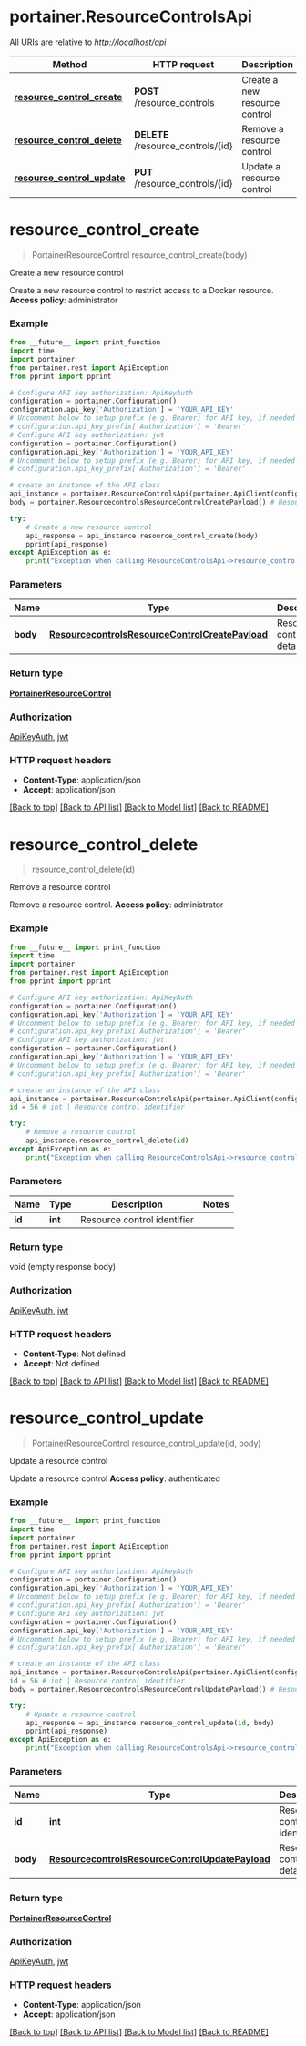 # portainer.ResourceControlsApi

All URIs are relative to *http://localhost/api*

Method | HTTP request | Description
------------- | ------------- | -------------
[**resource_control_create**](ResourceControlsApi.md#resource_control_create) | **POST** /resource_controls | Create a new resource control
[**resource_control_delete**](ResourceControlsApi.md#resource_control_delete) | **DELETE** /resource_controls/{id} | Remove a resource control
[**resource_control_update**](ResourceControlsApi.md#resource_control_update) | **PUT** /resource_controls/{id} | Update a resource control


# **resource_control_create**
> PortainerResourceControl resource_control_create(body)

Create a new resource control

Create a new resource control to restrict access to a Docker resource. **Access policy**: administrator

### Example
```python
from __future__ import print_function
import time
import portainer
from portainer.rest import ApiException
from pprint import pprint

# Configure API key authorization: ApiKeyAuth
configuration = portainer.Configuration()
configuration.api_key['Authorization'] = 'YOUR_API_KEY'
# Uncomment below to setup prefix (e.g. Bearer) for API key, if needed
# configuration.api_key_prefix['Authorization'] = 'Bearer'
# Configure API key authorization: jwt
configuration = portainer.Configuration()
configuration.api_key['Authorization'] = 'YOUR_API_KEY'
# Uncomment below to setup prefix (e.g. Bearer) for API key, if needed
# configuration.api_key_prefix['Authorization'] = 'Bearer'

# create an instance of the API class
api_instance = portainer.ResourceControlsApi(portainer.ApiClient(configuration))
body = portainer.ResourcecontrolsResourceControlCreatePayload() # ResourcecontrolsResourceControlCreatePayload | Resource control details

try:
    # Create a new resource control
    api_response = api_instance.resource_control_create(body)
    pprint(api_response)
except ApiException as e:
    print("Exception when calling ResourceControlsApi->resource_control_create: %s\n" % e)
```

### Parameters

Name | Type | Description  | Notes
------------- | ------------- | ------------- | -------------
 **body** | [**ResourcecontrolsResourceControlCreatePayload**](ResourcecontrolsResourceControlCreatePayload.md)| Resource control details | 

### Return type

[**PortainerResourceControl**](PortainerResourceControl.md)

### Authorization

[ApiKeyAuth](../README.md#ApiKeyAuth), [jwt](../README.md#jwt)

### HTTP request headers

 - **Content-Type**: application/json
 - **Accept**: application/json

[[Back to top]](#) [[Back to API list]](../README.md#documentation-for-api-endpoints) [[Back to Model list]](../README.md#documentation-for-models) [[Back to README]](../README.md)

# **resource_control_delete**
> resource_control_delete(id)

Remove a resource control

Remove a resource control. **Access policy**: administrator

### Example
```python
from __future__ import print_function
import time
import portainer
from portainer.rest import ApiException
from pprint import pprint

# Configure API key authorization: ApiKeyAuth
configuration = portainer.Configuration()
configuration.api_key['Authorization'] = 'YOUR_API_KEY'
# Uncomment below to setup prefix (e.g. Bearer) for API key, if needed
# configuration.api_key_prefix['Authorization'] = 'Bearer'
# Configure API key authorization: jwt
configuration = portainer.Configuration()
configuration.api_key['Authorization'] = 'YOUR_API_KEY'
# Uncomment below to setup prefix (e.g. Bearer) for API key, if needed
# configuration.api_key_prefix['Authorization'] = 'Bearer'

# create an instance of the API class
api_instance = portainer.ResourceControlsApi(portainer.ApiClient(configuration))
id = 56 # int | Resource control identifier

try:
    # Remove a resource control
    api_instance.resource_control_delete(id)
except ApiException as e:
    print("Exception when calling ResourceControlsApi->resource_control_delete: %s\n" % e)
```

### Parameters

Name | Type | Description  | Notes
------------- | ------------- | ------------- | -------------
 **id** | **int**| Resource control identifier | 

### Return type

void (empty response body)

### Authorization

[ApiKeyAuth](../README.md#ApiKeyAuth), [jwt](../README.md#jwt)

### HTTP request headers

 - **Content-Type**: Not defined
 - **Accept**: Not defined

[[Back to top]](#) [[Back to API list]](../README.md#documentation-for-api-endpoints) [[Back to Model list]](../README.md#documentation-for-models) [[Back to README]](../README.md)

# **resource_control_update**
> PortainerResourceControl resource_control_update(id, body)

Update a resource control

Update a resource control **Access policy**: authenticated

### Example
```python
from __future__ import print_function
import time
import portainer
from portainer.rest import ApiException
from pprint import pprint

# Configure API key authorization: ApiKeyAuth
configuration = portainer.Configuration()
configuration.api_key['Authorization'] = 'YOUR_API_KEY'
# Uncomment below to setup prefix (e.g. Bearer) for API key, if needed
# configuration.api_key_prefix['Authorization'] = 'Bearer'
# Configure API key authorization: jwt
configuration = portainer.Configuration()
configuration.api_key['Authorization'] = 'YOUR_API_KEY'
# Uncomment below to setup prefix (e.g. Bearer) for API key, if needed
# configuration.api_key_prefix['Authorization'] = 'Bearer'

# create an instance of the API class
api_instance = portainer.ResourceControlsApi(portainer.ApiClient(configuration))
id = 56 # int | Resource control identifier
body = portainer.ResourcecontrolsResourceControlUpdatePayload() # ResourcecontrolsResourceControlUpdatePayload | Resource control details

try:
    # Update a resource control
    api_response = api_instance.resource_control_update(id, body)
    pprint(api_response)
except ApiException as e:
    print("Exception when calling ResourceControlsApi->resource_control_update: %s\n" % e)
```

### Parameters

Name | Type | Description  | Notes
------------- | ------------- | ------------- | -------------
 **id** | **int**| Resource control identifier | 
 **body** | [**ResourcecontrolsResourceControlUpdatePayload**](ResourcecontrolsResourceControlUpdatePayload.md)| Resource control details | 

### Return type

[**PortainerResourceControl**](PortainerResourceControl.md)

### Authorization

[ApiKeyAuth](../README.md#ApiKeyAuth), [jwt](../README.md#jwt)

### HTTP request headers

 - **Content-Type**: application/json
 - **Accept**: application/json

[[Back to top]](#) [[Back to API list]](../README.md#documentation-for-api-endpoints) [[Back to Model list]](../README.md#documentation-for-models) [[Back to README]](../README.md)

